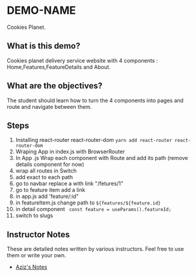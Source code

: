 # DEMO-NAME

Cookies Planet.

## What is this demo?

Cookies planet delivery service website with 4 components : Home,Features,FeatureDetails and About.

## What are the objectives?

The student should learn how to turn the 4 components into pages and route and navigate between them.

## Steps

1. Installing react-router react-router-dom `yarn add react-router react-router-dom`
2. Wraping App in index.js with BrowserRouter
3. In App .js Wrap each component with Route and add its path (remove details component for now) 
4. wrap all routes in Switch
5. add exact to each path
6. go to navbar replace a with link "/fetures/1"
7. go to feature item add a link 
8. in app.js add 'feature/:id"
9. in featureItem.js change path to `${features/${feature.id}`
10. in detail component ` const feature = useParams().featureId;`
11. switch to slugs

## Instructor Notes

These are detailed notes written by various instructors. Feel free to use them or write your own.

- [Aziz's Notes](https://github.com/JoinCODED/DEMO-Template/blob/main/aziz.md)
